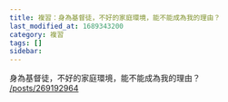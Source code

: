 ```yaml
---
title: 複習：身為基督徒，不好的家庭環境，能不能成為我的理由？
last_modified_at: 1689343200
category: 複習
tags: []
sidebar: 
---
```


 <p>身為基督徒，不好的家庭環境，能不能成為我的理由？<br>
<a href="/posts/269192964" target="_blank">/posts/269192964</a></p>

<p>&nbsp;</p>
